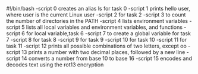 #!/bin/bash
-script 0 creates an alias ls for task 0
-script 1 prints hello user, where user is the current Linux user
-script 2 for task 2
-script 3 to count the number of directories in the PATH
-script 4 lists environment variables
-script 5 lists all local variables and environment variables, and functions
-script 6 for local variable,task 6
-script 7 to create a global variable for task 7
-script 8 for task 8 
-script 9 for task 9
-script 10 for task 10
-script 11 for task 11
-script 12 prints all possible combinations of two letters, except oo
-script 13 prints a number with two decimal places, followed by a new line
-script 14 converts a number from base 10 to base 16
-script 15 encodes and decodes text using the rot13 encryption      
